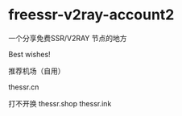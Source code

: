 # freessr-v2ray-account2
一个分享免费SSR/V2RAY 节点的地方


Best wishes!


推荐机场（自用）

 thessr.cn


打不开换 thessr.shop  thessr.ink
